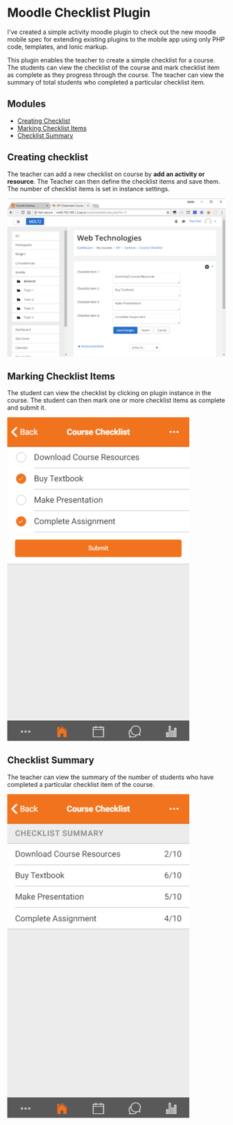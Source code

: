 # Moodle Checklist Plugin

I've created a simple activity moodle plugin to check out the new moodle mobile spec for extending existing plugins to the mobile app using only PHP code, templates, and Ionic markup. 

This plugin enables the teacher to create a simple checklist for a course. The students can view the checklist of the course and mark checklist item as complete as they progress through the course. The teacher can view the summary of total students who completed a particular checklist item.

## Modules
* [Creating Checklist](#creating-checklist)
* [Marking Checklist Items](#marking-checklist-items)
* [Checklist Summary](#checklist-summary)

## Creating checklist

The teacher can add a new checklist on course by **add an activity or resource**. The Teacher can then define the checklist items and save them. The number of checklist items is set in instance settings. 

![1](images/1.png)


## Marking Checklist Items

The student can view the checklist by clicking on plugin instance in the course. The student can then mark one or more checklist items as complete and submit it.

<img src="images/2.png" width="420">


## Checklist Summary

The teacher can view the summary of the number of students who have completed a particular checklist item of the course.

<img src="images/3.png" width="420">
